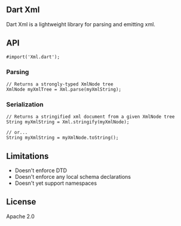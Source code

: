 ## Dart Xml ##
Dart Xml is a lightweight library for parsing and emitting xml.

## API ##
    #import('Xml.dart');

### Parsing ###
    // Returns a strongly-typed XmlNode tree
    XmlNode myXmlTree = Xml.parse(myXmlString);
	
### Serialization ###
	// Returns a stringified xml document from a given XmlNode tree
	String myXmlString = Xml.stringify(myXmlNode);
	
	// or...
	String myXmlString = myXmlNode.toString();

## Limitations ##
* Doesn't enforce DTD
* Doesn't enforce any local schema declarations
* Doesn't yet support namespaces
	
## License ##
Apache 2.0